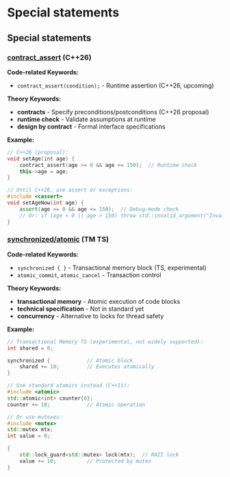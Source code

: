 # Special statements

## Special statements

### [contract_assert](https://en.cppreference.com/w/cpp/language/contract_assert.html) (C++26)

**Code-related Keywords:**
- `contract_assert(condition);` - Runtime assertion (C++26, upcoming)

**Theory Keywords:**
- **contracts** - Specify preconditions/postconditions (C++26 proposal)
- **runtime check** - Validate assumptions at runtime
- **design by contract** - Formal interface specifications

**Example:**
```cpp
// C++26 (proposal):
void setAge(int age) {
    contract_assert(age >= 0 && age <= 150);  // Runtime check
    this->age = age;
}

// Until C++26, use assert or exceptions:
#include <cassert>
void setAgeNow(int age) {
    assert(age >= 0 && age <= 150);  // Debug-mode check
    // Or: if (age < 0 || age > 150) throw std::invalid_argument("Invalid age");
}
```

### [synchronized/atomic](https://en.cppreference.com/w/cpp/language/transactional_memory.html) (TM TS)

**Code-related Keywords:**
- `synchronized { }` - Transactional memory block (TS, experimental)
- `atomic_commit`, `atomic_cancel` - Transaction control

**Theory Keywords:**
- **transactional memory** - Atomic execution of code blocks
- **technical specification** - Not in standard yet
- **concurrency** - Alternative to locks for thread safety

**Example:**
```cpp
// Transactional Memory TS (experimental, not widely supported):
int shared = 0;

synchronized {            // Atomic block
    shared += 10;         // Executes atomically
}

// Use standard atomics instead (C++11):
#include <atomic>
std::atomic<int> counter{0};
counter += 10;            // Atomic operation

// Or use mutexes:
#include <mutex>
std::mutex mtx;
int value = 0;

{
    std::lock_guard<std::mutex> lock(mtx);  // RAII lock
    value += 10;          // Protected by mutex
}
```
